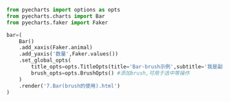
<BlogInfo id="92" title="12.柱状图添加刷子" author="白日梦想猿" pv=0 read_times=0 pre_cost_time=0分18秒 category="pyecharts学习" tag_list="['pyecharts学习']" create_time="2021.01.21 14:40:44" update_time="2021.01.21 14:49:09" />

```python
from pyecharts import options as opts
from pyecharts.charts import Bar
from pyecharts.faker import Faker

bar=(
    Bar()
    .add_xaxis(Faker.animal)
    .add_yaxis('数量',Faker.values())
    .set_global_opts(
        title_opts=opts.TitleOpts(title='Bar-brush示例',subtitle='我是副标题'),
        brush_opts=opts.BrushOpts() #添加brush,可用于选中等操作
    )
    .render('7.Bar(brush的使用).html')
)
```
